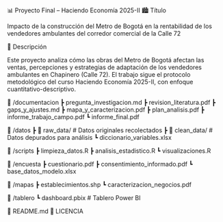 📊 Proyecto Final – Haciendo Economía 2025-II
🏙️ Título

Impacto de la construcción del Metro de Bogotá en la rentabilidad de los vendedores ambulantes del corredor comercial de la Calle 72

📘 Descripción

Este proyecto analiza cómo las obras del Metro de Bogotá afectan las ventas, percepciones y estrategias de adaptación de los vendedores ambulantes en Chapinero (Calle 72).
El trabajo sigue el protocolo metodológico del curso Haciendo Economía 2025-II, con enfoque cuantitativo-descriptivo.

📁 /documentacion
 ┣ pregunta_investigacion.md
 ┣ revision_literatura.pdf
 ┣ gaps_y_ajustes.md
 ┣ mapa_y_caracterizacion.pdf
 ┣ plan_analisis.pdf
 ┣ informe_trabajo_campo.pdf
 ┗ informe_final.pdf

📁 /datos
 ┣ 📂 raw_data/        # Datos originales recolectados
 ┣ 📂 clean_data/      # Datos depurados para análisis
 ┗ diccionario_variables.xlsx

📁 /scripts
 ┣ limpieza_datos.R
 ┣ analisis_estadistico.R
 ┗ visualizaciones.R

📁 /encuesta
 ┣ cuestionario.pdf
 ┣ consentimiento_informado.pdf
 ┗ base_datos_modelo.xlsx

📁 /mapas
 ┣ establecimientos.shp
 ┗ caracterizacion_negocios.pdf

📁 /tablero
 ┗ dashboard.pbix  # Tablero Power BI

📄 README.md
📄 LICENCIA

